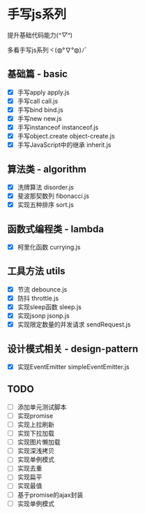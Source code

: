 # 手写js系列
提升基础代码能力(*^▽^*)

多看手写js系列ヾ(◍°∇°◍)ﾉﾞ
## 基础篇 - basic
- [x] 手写apply apply.js
- [x] 手写call call.js
- [x] 手写bind bind.js
- [x] 手写new new.js
- [x] 手写instanceof instanceof.js
- [x] 手写object.create object-create.js
- [x] 手写JavaScript中的继承 inherit.js
## 算法类 - algorithm
- [x] 洗牌算法 disorder.js
- [x] 斐波那契数列 fibonacci.js
- [x] 实现五种排序 sort.js
## 函数式编程类 - lambda
- [x] 柯里化函数 currying.js
## 工具方法 utils
- [x] 节流 debounce.js
- [x] 防抖 throttle.js
- [x] 实现sleep函数 sleep.js
- [x] 实现jsonp jsonp.js
- [x] 实现限定数量的并发请求 sendRequest.js
## 设计模式相关 - design-pattern
- [x] 实现EventEmitter simpleEventEmitter.js

## TODO
- [ ] 添加单元测试脚本
- [ ] 实现promise
- [ ] 实现上拉刷新
- [ ] 实现下拉加载
- [ ] 实现图片懒加载
- [ ] 实现深浅拷贝
- [ ] 实现单例模式
- [ ] 实现去重
- [ ] 实现扁平
- [ ] 实现最值
- [ ] 基于promise的ajax封装
- [ ] 实现单例模式
